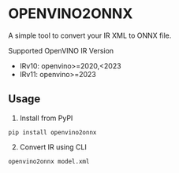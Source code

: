 # OPENVINO2ONNX
A simple tool to convert your IR XML to ONNX file.

Supported OpenVINO IR Version

- IRv10: openvino>=2020,<2023
- IRv11: openvino>=2023

## Usage

1. Install from PyPI
```shell
pip install openvino2onnx
```

2. Convert IR using CLI
```shell
openvino2onnx model.xml
```
